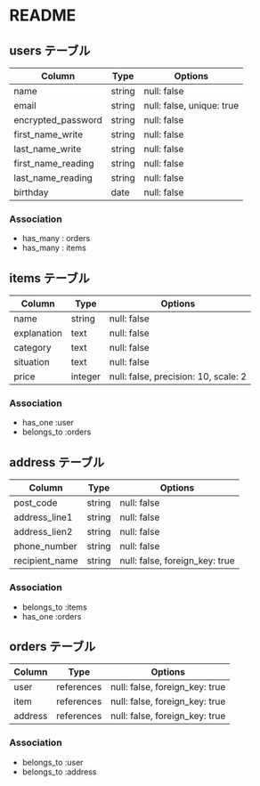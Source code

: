 # README

## users テーブル

| Column             | Type   | Options                   |
| ------------------ | ------ | ------------------------- |
| name               | string | null: false               |
| email              | string | null: false, unique: true |
| encrypted_password | string | null: false               |
| first_name_write   | string | null: false               |
| last_name_write    | string | null: false               |
| first_name_reading | string | null: false               |
| last_name_reading  | string | null: false               |
| birthday           | date   | null: false               |

### Association

- has_many   : orders
- has_many   : items

## items テーブル

| Column             | Type       | Options                              |
| ------------------ | ---------- | ------------------------------------ |
| name               | string     | null: false                          |
| explanation        | text       | null: false                          |
| category           | text       | null: false                          |
| situation          | text       | null: false                          |
| price              | integer    | null: false, precision: 10, scale: 2 |


### Association

- has_one :user
- belongs_to :orders

## address テーブル

| Column          | Type       | Options                        |
| --------------- | ---------- | ------------------------------ |
| post_code       | string     | null: false                    |
| address_line1   | string     | null: false                    |
| address_lien2   | string     | null: false                    |
| phone_number    | string     | null: false                    |
| recipient_name  | string     | null: false, foreign_key: true |

### Association

- belongs_to :items
- has_one    :orders

## orders テーブル

| Column  | Type       | Options                              |
| ------- | ---------- | ------------------------------------ |
| user    | references | null: false, foreign_key: true       |
| item    | references | null: false, foreign_key: true       |
| address | references | null: false, foreign_key: true       |

### Association

- belongs_to :user
- belongs_to :address
